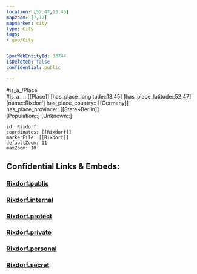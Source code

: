 ```yaml
---
location: [52.47,13.45] 
mapzoom: [7,12] 
mapmarker: city 
type: City
tags:
- geo/City


SpocWebEntityId: 33744
isDeleted: false
confidential: public

---
```

#is_a_/Place  
#is_a_ :: [[Place]] 
[has_place_longitude::13.45] 
[has_place_latitude::52.47] 
[name::Rixdorf] 
has_place_country:: [[Germany]]  
has_place_province:: [[State~Berlin]]  
[Population::] 
[Unknown::] 


```leaflet
id: Rixdorf
coordinates: [[Rixdorf]] 
markerFile: [[Rixdorf]] 
defaultZoom: 11 
maxZoom: 18
```


## Confidential Links & Embeds: 

### [Rixdorf.public](/_public/\Earth\Continent\Europe\Europe~Central\Germany\Germany~West\State~Berlin\cities~BerlinRixdorf.public.md) 

### [Rixdorf.internal](/_internal/\Earth\Continent\Europe\Europe~Central\Germany\Germany~West\State~Berlin\cities~BerlinRixdorf.internal.md) 

### [Rixdorf.protect](/_protect/\Earth\Continent\Europe\Europe~Central\Germany\Germany~West\State~Berlin\cities~BerlinRixdorf.protect.md) 

### [Rixdorf.private](/_private/\Earth\Continent\Europe\Europe~Central\Germany\Germany~West\State~Berlin\cities~BerlinRixdorf.private.md) 

### [Rixdorf.personal](/_personal/\Earth\Continent\Europe\Europe~Central\Germany\Germany~West\State~Berlin\cities~BerlinRixdorf.personal.md) 

### [Rixdorf.secret](/_secret/\Earth\Continent\Europe\Europe~Central\Germany\Germany~West\State~Berlin\cities~BerlinRixdorf.secret.md)

